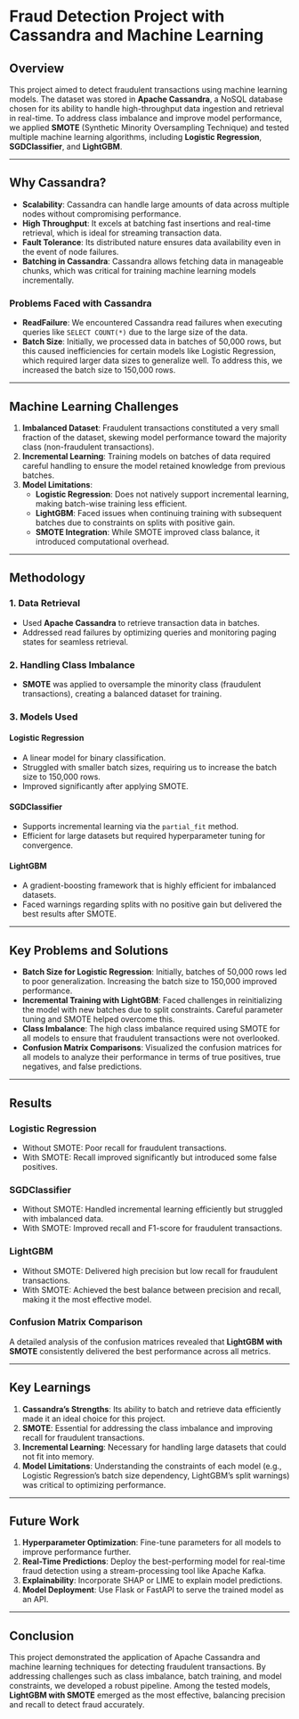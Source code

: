 # Fraud Detection Project with Cassandra and Machine Learning

## Overview
This project aimed to detect fraudulent transactions using machine learning models. The dataset was stored in **Apache Cassandra**, a NoSQL database chosen for its ability to handle high-throughput data ingestion and retrieval in real-time. To address class imbalance and improve model performance, we applied **SMOTE** (Synthetic Minority Oversampling Technique) and tested multiple machine learning algorithms, including **Logistic Regression**, **SGDClassifier**, and **LightGBM**.

---

## Why Cassandra?
- **Scalability**: Cassandra can handle large amounts of data across multiple nodes without compromising performance.
- **High Throughput**: It excels at batching fast insertions and real-time retrieval, which is ideal for streaming transaction data.
- **Fault Tolerance**: Its distributed nature ensures data availability even in the event of node failures.
- **Batching in Cassandra**: Cassandra allows fetching data in manageable chunks, which was critical for training machine learning models incrementally.

### Problems Faced with Cassandra
- **ReadFailure**: We encountered Cassandra read failures when executing queries like `SELECT COUNT(*)` due to the large size of the data.
- **Batch Size**: Initially, we processed data in batches of 50,000 rows, but this caused inefficiencies for certain models like Logistic Regression, which required larger data sizes to generalize well. To address this, we increased the batch size to 150,000 rows.

---

## Machine Learning Challenges
1. **Imbalanced Dataset**: Fraudulent transactions constituted a very small fraction of the dataset, skewing model performance toward the majority class (non-fraudulent transactions).
2. **Incremental Learning**: Training models on batches of data required careful handling to ensure the model retained knowledge from previous batches.
3. **Model Limitations**:
   - **Logistic Regression**: Does not natively support incremental learning, making batch-wise training less efficient.
   - **LightGBM**: Faced issues when continuing training with subsequent batches due to constraints on splits with positive gain.
   - **SMOTE Integration**: While SMOTE improved class balance, it introduced computational overhead.

---

## Methodology
### 1. Data Retrieval
- Used **Apache Cassandra** to retrieve transaction data in batches.
- Addressed read failures by optimizing queries and monitoring paging states for seamless retrieval.

### 2. Handling Class Imbalance
- **SMOTE** was applied to oversample the minority class (fraudulent transactions), creating a balanced dataset for training.

### 3. Models Used
#### Logistic Regression
- A linear model for binary classification.
- Struggled with smaller batch sizes, requiring us to increase the batch size to 150,000 rows.
- Improved significantly after applying SMOTE.

#### SGDClassifier
- Supports incremental learning via the `partial_fit` method.
- Efficient for large datasets but required hyperparameter tuning for convergence.

#### LightGBM
- A gradient-boosting framework that is highly efficient for imbalanced datasets.
- Faced warnings regarding splits with no positive gain but delivered the best results after SMOTE.

---

## Key Problems and Solutions
- **Batch Size for Logistic Regression**: Initially, batches of 50,000 rows led to poor generalization. Increasing the batch size to 150,000 improved performance.
- **Incremental Training with LightGBM**: Faced challenges in reinitializing the model with new batches due to split constraints. Careful parameter tuning and SMOTE helped overcome this.
- **Class Imbalance**: The high class imbalance required using SMOTE for all models to ensure that fraudulent transactions were not overlooked.
- **Confusion Matrix Comparisons**: Visualized the confusion matrices for all models to analyze their performance in terms of true positives, true negatives, and false predictions.

---

## Results
### Logistic Regression
- Without SMOTE: Poor recall for fraudulent transactions.
- With SMOTE: Recall improved significantly but introduced some false positives.

### SGDClassifier
- Without SMOTE: Handled incremental learning efficiently but struggled with imbalanced data.
- With SMOTE: Improved recall and F1-score for fraudulent transactions.

### LightGBM
- Without SMOTE: Delivered high precision but low recall for fraudulent transactions.
- With SMOTE: Achieved the best balance between precision and recall, making it the most effective model.

### Confusion Matrix Comparison
A detailed analysis of the confusion matrices revealed that **LightGBM with SMOTE** consistently delivered the best performance across all metrics.

---

## Key Learnings
1. **Cassandra’s Strengths**: Its ability to batch and retrieve data efficiently made it an ideal choice for this project.
2. **SMOTE**: Essential for addressing the class imbalance and improving recall for fraudulent transactions.
3. **Incremental Learning**: Necessary for handling large datasets that could not fit into memory.
4. **Model Limitations**: Understanding the constraints of each model (e.g., Logistic Regression’s batch size dependency, LightGBM’s split warnings) was critical to optimizing performance.

---

## Future Work
1. **Hyperparameter Optimization**: Fine-tune parameters for all models to improve performance further.
2. **Real-Time Predictions**: Deploy the best-performing model for real-time fraud detection using a stream-processing tool like Apache Kafka.
3. **Explainability**: Incorporate SHAP or LIME to explain model predictions.
4. **Model Deployment**: Use Flask or FastAPI to serve the trained model as an API.

---

## Conclusion
This project demonstrated the application of Apache Cassandra and machine learning techniques for detecting fraudulent transactions. By addressing challenges such as class imbalance, batch training, and model constraints, we developed a robust pipeline. Among the tested models, **LightGBM with SMOTE** emerged as the most effective, balancing precision and recall to detect fraud accurately.

